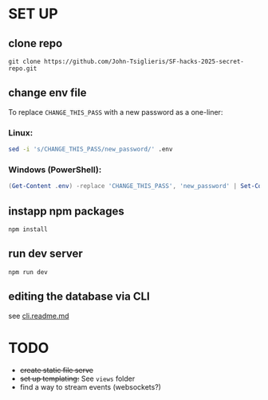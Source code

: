 # SET UP

## clone repo
```
git clone https://github.com/John-Tsiglieris/SF-hacks-2025-secret-repo.git
```

## change env file
To replace `CHANGE_THIS_PASS` with a new password as a one-liner:
### Linux:
```bash
sed -i 's/CHANGE_THIS_PASS/new_password/' .env
```

### Windows (PowerShell):
```powershell
(Get-Content .env) -replace 'CHANGE_THIS_PASS', 'new_password' | Set-Content .env
``` 

## instapp npm packages
```
npm install
```

## run dev server
```
npm run dev
```

## editing the database via CLI
see [cli.readme.md](https://github.com/John-Tsiglieris/SF-hacks-2025-secret-repo/blob/main/cli.readme.md)


# TODO
- ~~create static file serve~~
- ~~set up templating:~~ See `views` folder
- find a way to stream events (websockets?)
